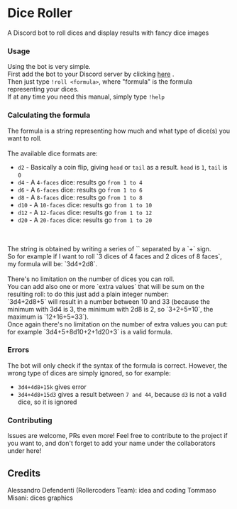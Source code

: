 # Dice Roller
A Discord bot to roll dices and display results with fancy dice images

### Usage
Using the bot is very simple.<br>
First add the bot to your Discord server by clicking [here](https://discord.com/oauth2/authorize?client_id=792697648150872064&scope=bot) .<br>
Then just type `!roll <formula>`, where "formula" is the formula representing your dices.<br>
If at any time you need this manual, simply type `!help`

### Calculating the formula
The formula is a string representing how much and what type of dice(s) you want to roll.<br>
<br>
The available dice formats are:
* `d2` - Basically a coin flip, giving `head` or `tail` as a result. `head` is `1`, `tail` is `0`
* `d4` - A `4-faces` dice: results go `from 1 to 4`
* `d6` - A `6-faces` dice: results go `from 1 to 6`
* `d8` - A `8-faces` dice: results go `from 1 to 8`
* `d10` - A `10-faces` dice: results go `from 1 to 10`
* `d12` - A `12-faces` dice: results go `from 1 to 12`
* `d20` - A `20-faces` dice: results go `from 1 to 20`
<br>
<br>
The string is obtained by writing a series of `<number of dices><type of dice>` separated by a `+` sign.<br>
So for example if I want to roll `3 dices of 4 faces and 2 dices of 8 faces`, my formula will be: `3d4+2d8`.<br>
<br>
There's no limitation on the number of dices you can roll.<br>
You can add also one or more `extra values` that will be sum on the resulting roll: to do this just add a plain integer number:<br>
`3d4+2d8+5` will result in a number between 10 and 33 (because the minimum with 3d4 is 3, the minimum with 2d8 is 2, so `3+2+5=10`, the maximum is `12+16+5=33`).<br>
Once again there's no limitation on the number of extra values you can put: for example `3d4+5+8d10+2+1d20+3` is a valid formula.<br>

### Errors
The bot will only check if the syntax of the formula is correct. However, the wrong type of dices are simply ignored, so for example:<br>
* `3d4+4d8+15k` gives error
* `3d4+4d8+15d3` gives a result between `7 and 44`, because `d3` is not a valid dice, so it is ignored

### Contributing
Issues are welcome, PRs even more! Feel free to contribute to the project if you want to, and don't forget to add your name under the collaborators under here!

## Credits
Alessandro Defendenti (Rollercoders Team): idea and coding
Tommaso Misani: dices graphics

[here]: https://discord.com/oauth2/authorize?client_id=792697648150872064&scope=bot